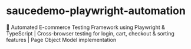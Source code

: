 # saucedemo-playwright-automation
🎯 Automated E-commerce Testing Framework using Playwright &amp; TypeScript | Cross-browser testing for login, cart, checkout &amp; sorting features | Page Object Model implementation
